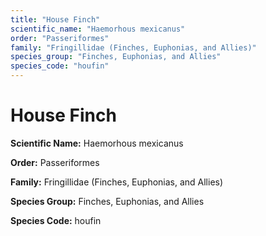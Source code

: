 ```yaml
---
title: "House Finch"
scientific_name: "Haemorhous mexicanus"
order: "Passeriformes"
family: "Fringillidae (Finches, Euphonias, and Allies)"
species_group: "Finches, Euphonias, and Allies"
species_code: "houfin"
---
```


# House Finch

**Scientific Name:** Haemorhous mexicanus

**Order:** Passeriformes

**Family:** Fringillidae (Finches, Euphonias, and Allies)

**Species Group:** Finches, Euphonias, and Allies

**Species Code:** houfin
